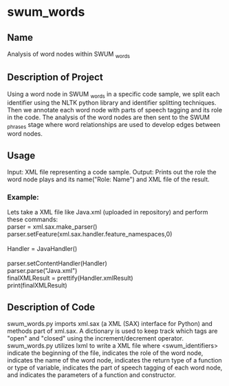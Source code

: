 # swum_words
## Name
Analysis of word nodes within SWUM <sub>words</sub>
## Description of Project
Using a word node in SWUM <sub>words</sub> in a specific code sample, we split each identifier using the NLTK python library and identifier splitting techniques. Then we annotate each word node with parts of speech tagging and its role in the code. The analysis of the word nodes are then sent to the SWUM <sub>phrases</sub> stage where word relationships are used to develop edges between word nodes.
## Usage 
Input: XML file representing a code sample. 
Output: Prints out the role the word node plays and its name("Role: Name") and XML file of the result.
### Example: 
Lets take a XML file like Java.xml (uploaded in repository) and perform these commands:
    </br> parser = xml.sax.make_parser()
    </br> parser.setFeature(xml.sax.handler.feature_namespaces,0)  
    </br> Handler = JavaHandler()  
    </br> parser.setContentHandler(Handler)
    </br> parser.parse("Java.xml")
    </br> finalXMLResult = prettify(Handler.xmlResult) 
    </br> print(finalXMLResult)
## Description of Code
swum_words.py imports xml.sax (a XML (SAX) interface for Python) and methods part of xml.sax. A dictionary is used to keep track which tags are "open" and "closed" using the increment/decrement operator. swum_words.py utilizes lxml to write a XML file where <swum_identifiers> indicate the beginning of the file, <location> indicates the role of the word node, <name> indicates the name of the word node, <type> indicates the return type of a function or type of variable, <pos> indicates the part of speech tagging of each word node, and <parameters> indicates the parameters of a function and constructor.
